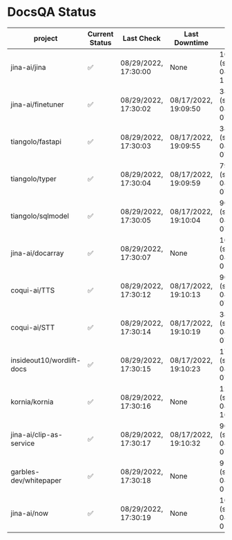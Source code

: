 # DocsQA Status

|         project         |Current Status|     Last Check     |   Last Downtime    |              % Uptime               |
|-------------------------|--------------|--------------------|--------------------|-------------------------------------|
|jina-ai/jina             |✅            |08/29/2022, 17:30:00|None                |100.000 (since 08/29/2022, 11:24:14) |
|jina-ai/finetuner        |✅            |08/29/2022, 17:30:02|08/17/2022, 19:09:50|38.795 (since 08/15/2022, 07:09:42)  |
|tiangolo/fastapi         |✅            |08/29/2022, 17:30:03|08/17/2022, 19:09:55|38.804 (since 08/15/2022, 07:09:42)  |
|tiangolo/typer           |✅            |08/29/2022, 17:30:04|08/17/2022, 19:09:59|79.429 (since 08/15/2022, 07:09:42)  |
|tiangolo/sqlmodel        |✅            |08/29/2022, 17:30:05|08/17/2022, 19:10:04|90.487 (since 08/15/2022, 07:09:42)  |
|jina-ai/docarray         |✅            |08/29/2022, 17:30:07|None                |100.000 (since 08/24/2022, 01:39:12) |
|coqui-ai/TTS             |✅            |08/29/2022, 17:30:12|08/17/2022, 19:10:13|90.481 (since 08/15/2022, 07:09:42)  |
|coqui-ai/STT             |✅            |08/29/2022, 17:30:14|08/17/2022, 19:10:19|38.817 (since 08/15/2022, 07:09:42)  |
|insideout10/wordlift-docs|✅            |08/29/2022, 17:30:15|08/17/2022, 19:10:23|176.528 (since 08/15/2022, 07:09:42) |
|kornia/kornia            |✅            |08/29/2022, 17:30:16|None                |1286.890 (since 08/23/2022, 16:11:04)|
|jina-ai/clip-as-service  |✅            |08/29/2022, 17:30:17|08/17/2022, 19:10:32|90.501 (since 08/15/2022, 07:09:42)  |
|garbles-dev/whitepaper   |✅            |08/29/2022, 17:30:18|None                |91.506 (since 08/24/2022, 01:39:12)  |
|jina-ai/now              |✅            |08/29/2022, 17:30:19|None                |100.000 (since 08/24/2022, 01:39:12) |
